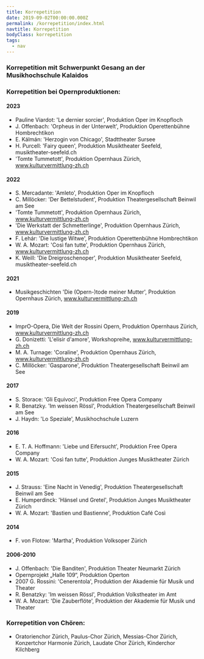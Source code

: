```yaml
---
title: Korrepetition
date: 2019-09-02T00:00:00.000Z
permalink: /korrepetition/index.html
navtitle: Korrepetition
bodyClass: korrepetition
tags:
  - nav
---
```

### Korrepetition mit Schwerpunkt Gesang an der Musikhochschule Kalaidos

### Korrepetition bei Opernproduktionen:

#### 2023

* Pauline Viardot: 'Le dernier sorcier', Produktion Oper im Knopfloch
* J. Offenbach: 'Orpheus in der Unterwelt', Produktion Operettenbühne Hombrechtikon 
* E. Kálmán: 'Herzogin von Chicago', Stadttheater Sursee
* H. Purcell: 'Fairy queen', Produktion Musiktheater Seefeld, musiktheater-seefeld.ch
* 'Tomte Tummetott', Produktion Opernhaus Zürich, www.kulturvermittlung-zh.ch

#### 2022

* S. Mercadante: 'Amleto', Produktion Oper im Knopfloch
* C. Millöcker: 'Der Bettelstudent', Produktion Theatergesellschaft Beinwil am See 
* 'Tomte Tummetott', Produktion Opernhaus Zürich, www.kulturvermittlung-zh.ch
* 'Die Werkstatt der Schmetterlinge', Produktion Opernhaus Zürich, www.kulturvermittlung-zh.ch
* F. Lehár: 'Die lustige Witwe', Produktion Operettenbühne Hombrechtikon 
* W. A. Mozart: 'Così fan tutte', Produktion Opernhaus Zürich, www.kulturvermittlung-zh.ch
* K. Weill: 'Die Dreigroschenoper', Produktion Musiktheater Seefeld, musiktheater-seefeld.ch

#### 2021

* Musikgeschichten 'Die (Opern-)tode meiner Mutter', Produktion Opernhaus Zürich, www.kulturvermittlung-zh.ch

#### 2019

* ImprO-Opera, Die Welt der Rossini Opern, Produktion Opernhaus Zürich, www.kulturvermittlung-zh.ch
* G. Donizetti: 'L'elisir d'amore',  Workshopreihe, www.kulturvermittlung-zh.ch
* M. A. Turnage: 'Coraline', Produktion Opernhaus Zürich, www.kulturvermittlung-zh.ch
* C. Millöcker: 'Gasparone', Produktion Theatergesellschaft Beinwil am See

#### 2017

* S. Storace: 'Gli Equivoci', Produktion Free Opera Company
* R. Benatzky. 'Im weissen Rössl', Produktion Theatergesellschaft Beinwil am See
* J. Haydn: 'Lo Speziale', Musikhochschule Luzern

#### 2016

* E. T. A. Hoffmann: 'Liebe und Eifersucht', Produktion Free Opera Company
* W. A. Mozart: 'Così fan tutte', Produktion Junges Musiktheater Zürich

#### 2015

* J. Strauss: 'Eine Nacht in Venedig', Produktion Theatergesellschaft Beinwil am See
* E. Humperdinck: 'Hänsel und Gretel', Produktion Junges Musiktheater Zürich
* W. A. Mozart: 'Bastien und Bastienne', Produktion Café Così

#### 2014

* F. von Flotow: 'Martha', Produktion Volksoper Zürich

#### 2006-2010

* J. Offenbach: 'Die Banditen', Produktion Theater Neumarkt Zürich
* Opernprojekt „Halle 109“, Produktion Operton
* 2007 G. Rossini: 'Cenerentola', Produktion der Akademie für Musik und Theater
* R. Benatzky: 'Im weissen Rössl', Produktion Volkstheater im Amt
* W. A. Mozart: 'Die Zauberflöte', Produktion der Akademie für Musik und Theater

### Korrepetition von Chören:

* Oratorienchor Zürich, Paulus-Chor Zürich, Messias-Chor Zürich, Konzertchor Harmonie Zürich, Laudate Chor Zürich, Kinderchor Kilchberg